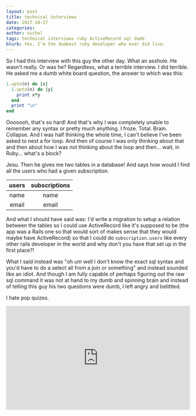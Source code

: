 ```yaml
---
layout: post
title: technical interviews
date: 2017-10-27
categories: 
author: nichol
tags: technical interviews ruby ActiveRecord sql dumb
blurb: Yes, I'm the dumbest ruby developer who ever did live.
---
```


So I had this interview with this guy the other day.  What an asshole.  He wasn't really.  Or was he?  Regardless, what a terrible interview.  I did terrible.  He asked me a dumb white board question, the answer to which was this:

```ruby
1.upto(n) do |x|
  1.upto(n) do |y|
    print x*y
  end
  print "\n"
end
```

Ooooooh, that's so hard!  And that's why I was completely unable to remember any syntax or pretty much anything.  I froze.  Total. Brain. Collapse.  And I was half thinking the whole time, I can't believe I've been asked to nest a for loop.  And then of course I was only thinking about that and then about how I was not thinking about the loop and then... wait, in Ruby... what's a block?  

Jesu.  Then he gives me two tables in a database!  And says how would I find all the users who had a given subscription.

| users | subscriptions  |
|:-----:|:-------------: |
|name|name|
|email|email|

And what I should have said was: I'd write a migration to setup a relation between the tables so I could use ActiveRecord like it's supposed to be (the app was a Rails one so that would sort of makes sense that they would maybe have ActiveRecord) so that I could do `subscription.users` like every other rails developer in the world and why don't you have that set up in the first place?!

What I said instead was "oh um well I don't know the exact sql syntax and you'd have to do a select all from a join or something" and instead sounded like an idiot.  And though I am fully capable of perhaps figuring out the raw sql command it was not at hand to my dumb and spinning brain and instead of telling this guy his two questions were dumb, I left angry and belittled.

I hate pop quizes.

<iframe src="https://giphy.com/embed/Zv6Apawffpa2k" width="100%" height="284" frameBorder="0" class="giphy-embed measure-wide" allowFullScreen></iframe>
